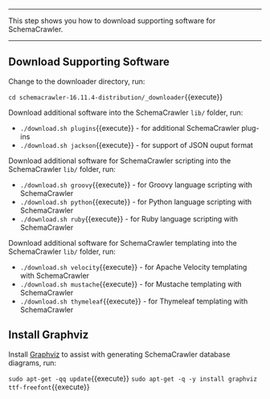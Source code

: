 -----

This step shows you how to download supporting software for SchemaCrawler.

-----

## Download Supporting Software

Change to the downloader directory, run:

`cd schemacrawler-16.11.4-distribution/_downloader`{{execute}}

Download additional software into the SchemaCrawler `lib/` folder, run:
 
- `./download.sh plugins`{{execute}} - for additional SchemaCrawler plug-ins  
- `./download.sh jackson`{{execute}} - for support of JSON ouput format

Download additional software for SchemaCrawler scripting into the SchemaCrawler `lib/` folder, run:

- `./download.sh groovy`{{execute}} - for Groovy language scripting with SchemaCrawler
- `./download.sh python`{{execute}} - for Python language scripting with SchemaCrawler
- `./download.sh ruby`{{execute}} - for Ruby language scripting with SchemaCrawler

Download additional software for SchemaCrawler templating into the SchemaCrawler `lib/` folder, run:

- `./download.sh velocity`{{execute}} - for Apache Velocity templating with SchemaCrawler
- `./download.sh mustache`{{execute}} - for Mustache templating with SchemaCrawler
- `./download.sh thymeleaf`{{execute}} - for Thymeleaf templating with SchemaCrawler

## Install Graphviz

Install [Graphviz](https://www.graphviz.org/) to assist with generating SchemaCrawler database diagrams, run:

`sudo apt-get -qq update`{{execute}}
`sudo apt-get -q -y install graphviz ttf-freefont`{{execute}}
